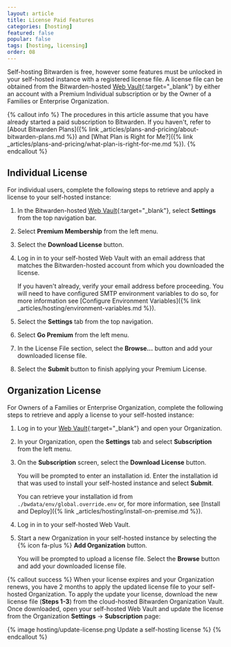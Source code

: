 ```yaml
---
layout: article
title: License Paid Features
categories: [hosting]
featured: false
popular: false
tags: [hosting, licensing]
order: 08
---
```


Self-hosting Bitwarden is free, however some features must be unlocked in your self-hosted instance with a registered license file. A license file can be obtained from the Bitwarden-hosted [Web Vault](https://vault.bitwarden.com){:target="\_blank"} by either an account with a Premium Individual subscription or by the Owner of a Families or Enterprise Organization.

{% callout info %}
The procedures in this article assume that you have already started a paid subscription to Bitwarden. If you haven't, refer to [About Bitwarden Plans]({% link _articles/plans-and-pricing/about-bitwarden-plans.md %}) and [What Plan is Right for Me?]({% link _articles/plans-and-pricing/what-plan-is-right-for-me.md %}).
{% endcallout %}

## Individual License

For individual users, complete the following steps to retrieve and apply a license to your self-hosted instance:

1. In the Bitwarden-hosted [Web Vault](https://vault.bitwarden.com){:target="\_blank"}, select **Settings** from the top navigation bar.
2. Select **Premium Membership** from the left menu.
3. Select the **Download License** button.
4. Log in in to your self-hosted Web Vault with an email address that matches the Bitwarden-hosted account from which you downloaded the license.

   If you haven't already, verify your email address before proceeding. You will need to have configured SMTP environment variables to do so, for more information see [Configure Environment Variables]({% link _articles/hosting/environment-variables.md %}).
5. Select the **Settings** tab from the top navigation.
6. Select **Go Premium** from the left menu.
7. In the License File section, select the **Browse...** button and add your downloaded license file.
8. Select the **Submit** button to finish applying your Premium License.

## Organization License

For Owners of a Families or Enterprise Organization, complete the following steps to retrieve and apply a license to your self-hosted instance:

1. Log in to your [Web Vault](https://vault.bitwarden.com){:target="\_blank"} and open your Organization.
2. In your Organization, open the **Settings** tab and select **Subscription** from the left menu.
3. On the **Subscription** screen, select the **Download License** button.

   You will be prompted to enter an installation id. Enter the installation id that was used to install your self-hosted instance and select **Submit**.

   You can retrieve your installation id from `./bwdata/env/global.override.env` or, for more information, see [Install and Deploy]({% link _articles/hosting/install-on-premise.md %}).
4. Log in in to your self-hosted Web Vault.
5. Start a new Organization in your self-hosted instance by selecting the {% icon fa-plus %} **Add Organization** button.

   You will be prompted to upload a license file. Select the **Browse** button and add your downloaded license file.

{% callout success %}
When your license expires and your Organization renews, you have 2 months to apply the updated license file to your self-hosted Organization. To apply the update your license, download the new license file (**Steps 1-3**) from the cloud-hosted Bitwarden Organization Vault. Once downloaded, open your self-hosted Web Vault and update the license from the Organization **Settings** &rarr; **Subscription** page:

{% image hosting/update-license.png Update a self-hosting license %}
{% endcallout %}
